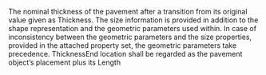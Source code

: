 The nominal thickness of the pavement after a transition from its original value given as Thickness. The size information is provided in addition to the shape representation and the geometric parameters used within. In case of inconsistency between the geometric parameters and the size properties, provided in the attached property set, the geometric parameters take precedence. ThicknessEnd location shall be regarded as the pavement object’s placement plus its Length
